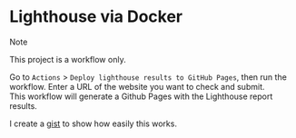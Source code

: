 # Lighthouse via Docker

> [!NOTE]  
> This project is a workflow only.  

Go to `Actions` > `Deploy lighthouse results to GitHub Pages`, then run the workflow. Enter a URL of the website you want to check and submit.  
This workflow will generate a Github Pages with the Lighthouse report results.

I create a [gist](https://gist.github.com/spooky063/b3f119e197d9ddba899905fb8fee5be9) to show how easily this works.
